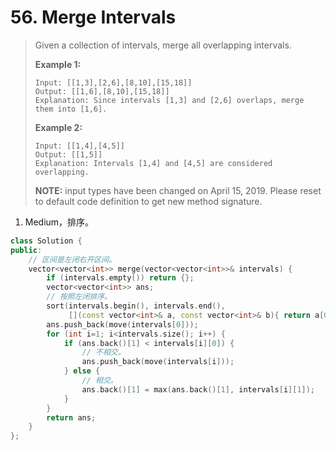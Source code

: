 # 56. Merge Intervals

> Given a collection of intervals, merge all overlapping intervals.
>
> **Example 1:**
>
> ```
> Input: [[1,3],[2,6],[8,10],[15,18]]
> Output: [[1,6],[8,10],[15,18]]
> Explanation: Since intervals [1,3] and [2,6] overlaps, merge them into [1,6].
> ```
>
> **Example 2:**
>
> ```
> Input: [[1,4],[4,5]]
> Output: [[1,5]]
> Explanation: Intervals [1,4] and [4,5] are considered overlapping.
> ```
>
> **NOTE:** input types have been changed on April 15, 2019. Please reset to default code definition to get new method signature.

1. Medium，排序。

```cpp
class Solution {
public:
    // 区间是左闭右开区间。
    vector<vector<int>> merge(vector<vector<int>>& intervals) {
        if (intervals.empty()) return {};
        vector<vector<int>> ans;
        // 按照左闭排序。
        sort(intervals.begin(), intervals.end(),
             [](const vector<int>& a, const vector<int>& b){ return a[0]<b[0]; });
        ans.push_back(move(intervals[0]));
        for (int i=1; i<intervals.size(); i++) {
            if (ans.back()[1] < intervals[i][0]) {
                // 不相交。
                ans.push_back(move(intervals[i]));
            } else {
                // 相交。
                ans.back()[1] = max(ans.back()[1], intervals[i][1]);
            }
        }
        return ans;
    }
};
```

